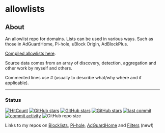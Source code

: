 # allowlists

## About

An allowlist repo for domains. Lists can be used in various ways. Such as those in AdGuardHome, Pi-hole, uBlock Origin, AdBlockPlus. 

[Compiled allowlists here](https://github.com/SystemJargon/allowlists/tree/main/lists). 

Source data comes from an array of discovery, detection, aggregation and other work by myself and others. 

Commented lines use # (usually to describe what/why where and if applicable). 

----

### Status

[![HitCount](https://hits.dwyl.com/systemjargon/allowlists.svg?style=flat&show=unique)](http://hits.dwyl.com/systemjargon/allowlists) [![GitHub stars](https://img.shields.io/github/stars/systemjargon/allowlists)](https://github.com/systemjargon/allowlists/stargazers) [![GitHub stars](https://img.shields.io/github/forks/systemjargon/allowlists)](https://github.com/systemjargon/allowlists/stargazers) [![GitHub stars](https://img.shields.io/github/issues/systemjargon/allowlists)](https://github.com/systemjargon/allowlists/stargazers) [![last commit](https://img.shields.io/github/last-commit/SystemJargon/allowlists.svg)](https://github.com/SystemJargon/allowlists/commits/master) [![commit activity](https://img.shields.io/github/commit-activity/y/SystemJargon/allowlists.svg)](https://github.com/SystemJargon/allowlists/commits/master) ![GitHub repo size](https://img.shields.io/github/repo-size/systemjargon/allowlists)

<!-- further content -->

Links to my repos on [Blocklists](https://github.com/SystemJargon/blocklists), [Pi-hole](https://github.com/SystemJargon/pi-hole), [AdGuardHome](https://github.com/SystemJargon/AdGuardHome) and [Filters](https://github.com/SystemJargon/filters) (new!)
